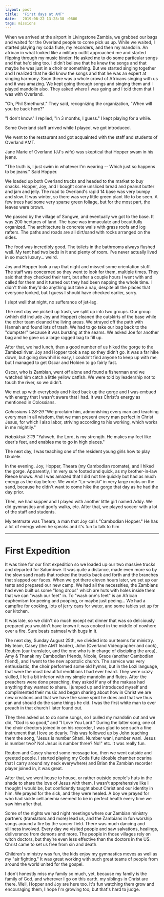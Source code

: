 ```yaml
---
layout: post
title:  "First days at AMT"
date:   2019-08-22 13:28:38 -0600
tags: missions
---
```


When we arrived at the airport in Livingstone Zambia, we grabbed our bags and waited for the Overland people to come pick us up. While we waited, I started playing my coda flute, my recorders, and then my mandolin. An african in what looked like a military outfit approached me and started flipping through my music binder. He asked me to do some particular songs and that he'd sing too. I didn't believe that he knew the songs and that maybe he was just in a choir or something. But we started singing together and I realized that he did know the songs and that he was an expert at singing harmony. Soon there was a whole crowd of Africans singing with us and it was amazing. We kept going through songs and singing them and I played mandolin also. They asked where I was going and I told them that I was with Overland.

"Oh, Phil Smethurst." They said, recognizing the organization, "When will you be back here?"

"I don't know." I replied, "In 3 months, I guess." I kept playing for a while.

Some Overland staff arrived while I played, we got introduced.

We went to the restaurant and got acquainted with the staff and students of Overland AMT.

Jane Marie of Overland (JJ's wife) was skeptical that Hopper swam in his jeans.

"The truth is, I just swim in whatever I'm wearing -- Which just so happens to be jeans." Said Hopper.

We loaded up both Overland trucks and headed to the market to buy snacks. Hopper, Joy, and I bought some unsliced bread and peanut butter and jam and jelly. The road to Overland's rapid 14 base was very bumpy and slow. It was winter, so there was very little green plant life to be seen. A few trees had some very sparse green foliage, but for the most part, the leaves were brown.

We passed by the village of Songwe, and eventually we got to the base. It was 200 hectares of land. The base was immaculate and beautifully organized. The architecture is concrete walls with grass roofs and log rafters. The paths and roads are all dirt/sand with rocks arranged on the sides.

The food was incredibly good. The toilets in the bathrooms always flushed well. My tent had two beds in it and plenty of room. I've never actually lived in so much luxury... weird.

Joy and Hopper took a nap that night and missed some orientation stuff. The staff was concerned so they went to look for them, multiple times. They said that they checked their tent, but after a couple hours I went with and called for them and it turned out they had been napping the whole time. I didn't think they'd do anything but take a nap, despite all the places that everyone looked, but I guess I should have checked earlier, sorry.

I slept well that night, no sufferance of jet-lag.

The next day we picked up trash, we split up into two groups. Our group (which did include Joy and Hopper) cleaned the outskirts of the base while the other team cleaned the living areas. We strayed off the path with Hannah and found lots of trash. We had to go take our bag back to the "dumpster" because it was bursting at the seams. We asked Joe for another bag and he gave us a large ragged bag to fill up.

After that, we had lunch, then a good number of us hiked the gorge to the Zambezi river. Joy and Hopper took a nap so they didn't go. It was a far hike down, but going downhill is easy, I couldn't find anyone to keep up with me, but I managed to get Oscar and Holden to go fairly fast.

Oscar, who is Zambian, went off alone and found a fisherman and we watched him catch a little yellow catfish. We were told by leadership not to touch the river, so we didn't.

We met up with everybody and hiked back up the gorge and I was embued with energy that I wasn't aware that I had. It was Christ's energy as mentioned in Colossians.

*Colossians 1:28-29* "We proclaim him, admonishing every man and teaching every man in all wisdom, that we man present every man perfect in Christ Jesus, for which I also labor, striving according to his working, which works in me mightily."

*Habakkuk 3:19* "Yahweh, the Lord, is my strength. He makes my feet like deer's feet, and enables me to go in high places."

The next day, I was teaching one of the resident young girls how to play Ukulele.

In the evening, Joy, Hopper, Theara (my Cambodian roomate), and I hiked the gorge. Apparently, I'm very sure footed and quick, as my brother-in-law Reece knows. And I was amazed that I did not tire quickly but had as much energy as the day before. We wrote "Lo-winski" in very large rocks on the sand, because he didn't want to come hike the gorge that day as he had the day prior.

Then, we had supper and I played with another little girl named Addy. We did gymnastics and goofy walks, etc. After that, we played soccer with a lot of the staff and students.

My tentmate was Theara, a man that Joy calls "Cambodian Hopper." He has a lot of energy when he speaks and it's fun to talk to him.

----

First Expedition
=============

It was time for our first expedition so we loaded up our two massive trucks and departed for Salumbwe. It was quite a distance, made even more so by the slow sand roads that rocked the trucks back and forth and the branches that slapped our faces. When we got there eleven hours later, we set up our tents and prepared our new camp. We had all the necessities, the Zambians had even built us some "long drops" which are huts with holes inside them that we can "wash our feet" in. To "wash one's feet" is an African euphemism for peeing and pooping, or maybe just peeing... We had a campfire for cooking, lots of jerry cans for water, and some tables set up for our kitchen.

It was late, so we didn't do much except eat dinner that was so deliciously prepared you wouldn't have known it was cooked in the middle of nowhere over a fire. Sure beats oatmeal with bugs in it.

The next day, Sunday August 25th, we divided into our teams for ministry. My team, Casey (the AMT leader), John (Overland Videographer and cook), Reuben (our translator, and the one who is in charge of discipling the area), Amy & Thanak my Cambodian friends, Nicole, Grace (another Cambodian friend), and I went to the new apostolic church. The service was very enthusiastic, the choir performed some old hymns, but in the Lozi language, that were the most beautiful renditions I had ever heard. They were crazy skilled, I felt a bit inferior with my simple mandolin and flutes. After the preachers were done preaching, they asked if any of the makuas had anything they wanted to share. I jumped up and introduced myself and complimented their music and began sharing about how in Christ we are new creations and that we have the same spirit he does and that we thus can and should do the same things he did. I was the first white man to ever preach in that church I later found out.

They then asked us to do some songs, so I pulled my mandolin out and we did, "God is so good," and "I Love You Lord." During the latter song, one of the choir directors joined in on his recorder, I was glad to see such a fine instrument that I love so dearly. This was followed up by John teaching them the song, "Jesus is number Shani. Number wani, number wani. Jesus is number two? No! Jesus is number three? No!" etc. It was really fun.

Reuben and Casey shared some message too, then we went outside and greeted people. I started playing my Coda flute (double chamber ocarina that I carry around my neck everywhere) and Brian the Zambian recorder player joined in, it was great.

After that, we went house to house, or rather outside people's huts in the shade to share the love of Jesus with them. I wasn't apprehensive like I thought I would be, but confidently taught about Christ and our identity in him. We prayed for the sick, and they were healed. A boy we prayed for who had sickle cell anemia seemed to be in perfect health every time we saw him after that.

Some of the nights we had night meetings where our Zambian ministry partners (translators and more) lead us, and the Zambians in fun worship songs around a fire by the soccer field. There was much dancing and silliness involved. Every day we visited people and saw salvations, healings, deliverance from demons and more. The people in those villages rely on witch doctors, but they're even less effective than the doctors in the US. Christ came to set us free from sin and death.

Children's ministry was fun, the kids enjoy my gymnastics moves as well as my "air fighting." It was great working with such great teams of people from around the world united for the gospel.

I don't honestly miss my family so much, yet, because my family is the family of God, and wherever I go on this earth, my siblings in Christ are there. Well, Hopper and Joy are here too. It's fun watching them grow and encouraging them, I hope I'm growing too, but that's hard to judge.
